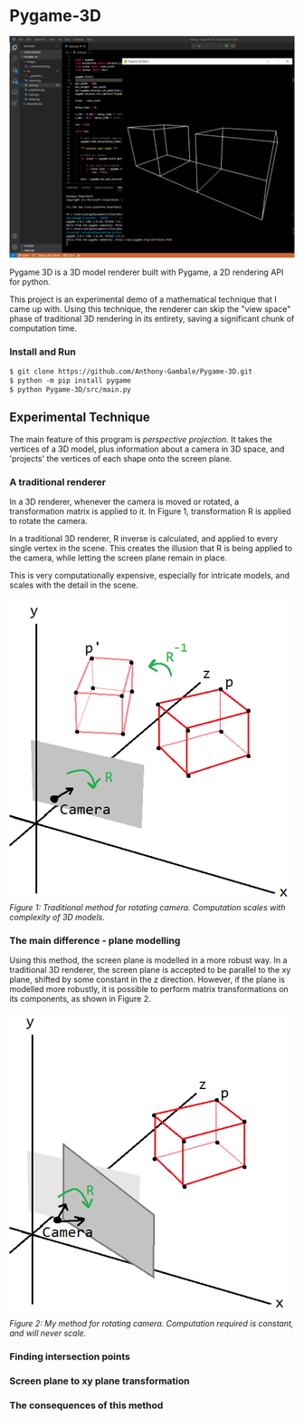 # Pygame-3D

![image](https://github.com/Anthony-Gambale/Pygame-3D/blob/main/images/1_screenshot.png)

Pygame 3D is a 3D model renderer built with Pygame, a 2D rendering API for python.

This project is an experimental demo of a mathematical technique that I came up with. Using this technique, the renderer can skip the "view space" phase of traditional 3D rendering in its entirety, saving a significant chunk of computation time.

### Install and Run
```
$ git clone https://github.com/Anthony-Gambale/Pygame-3D.git
$ python -m pip install pygame
$ python Pygame-3D/src/main.py
```

## Experimental Technique

The main feature of this program is *perspective projection.* It takes the vertices of a 3D model, plus information about a camera in 3D space, and 'projects' the vertices of each shape onto the screen plane.

### A traditional renderer
In a 3D renderer, whenever the camera is moved or rotated, a transformation matrix is applied to it. In Figure 1, transformation R is applied to rotate the camera.  

In a traditional 3D renderer, R inverse is calculated, and applied to every single vertex in the scene. This creates the illusion that R is being applied to the camera, while letting the screen plane remain in place.  

This is very computationally expensive, especially for intricate models, and scales with the detail in the scene.

![image](https://github.com/Anthony-Gambale/Pygame-3D/blob/main/images/2_traditional_rotate.png)  
*Figure 1: Traditional method for rotating camera. Computation scales with complexity of 3D models.*

### The main difference - plane modelling
Using this method, the screen plane is modelled in a more robust way. In a traditional 3D renderer, the screen plane is accepted to be parallel to the xy plane, shifted by some constant in the z direction. However, if the plane is modelled more robustly, it is possible to perform matrix transformations on its components, as shown in Figure 2.

![image](https://github.com/Anthony-Gambale/Pygame-3D/blob/main/images/3_my_rotate.png)  
*Figure 2: My method for rotating camera. Computation required is constant, and will never scale.*


### Finding intersection points

### Screen plane to xy plane transformation

### The consequences of this method
